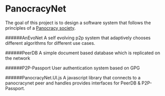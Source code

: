 PanocracyNet
============

The goal of this project is to design a software system that follows the principles of a [Panocracy society](http://en.panokratie.net/).

######AnEvoNet
A self evolving p2p system that adaptively chooses different algorithms for different use cases.

######PeerDB
A simple document based database which is replicated on the network


######P2P-Passport
User authentication system based on GPG

######PanocracyNet.UI.js
A javascript library that connects to a panocracynet peer and handles provides interfaces for PeerDB & P2P-Passport.
